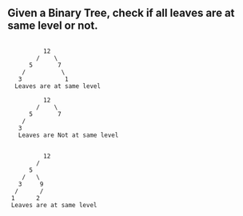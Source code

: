 ## Given a Binary Tree, check if all leaves are at same level or not.
```

          12
        /    \
      5       7       
    /          \ 
   3            1
  Leaves are at same level

          12
        /    \
      5       7       
    /          
   3          
   Leaves are Not at same level


          12
        /    
      5             
    /   \        
   3     9
  /      /
 1      2
 Leaves are at same level
 ```
